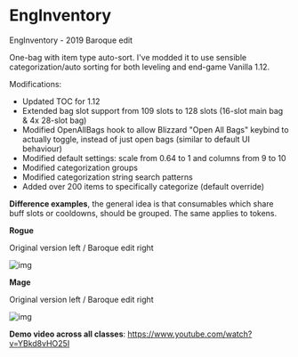 # EngInventory
EngInventory - 2019 Baroque edit

One-bag with item type auto-sort. I've modded it to use sensible categorization/auto sorting for both leveling and end-game Vanilla 1.12.

Modifications:

- Updated TOC for 1.12
- Extended bag slot support from 109 slots to 128 slots (16-slot main bag & 4x 28-slot bag)
- Modified OpenAllBags hook to allow Blizzard "Open All Bags" keybind to actually toggle, instead of just open bags (similar to default UI behaviour)
- Modified default settings: scale from 0.64 to 1 and columns from 9 to 10
- Modified categorization groups
- Modified categorization string search patterns
- Added over 200 items to specifically categorize (default override)

**Difference examples**, the general idea is that consumables which share buff slots or cooldowns, should be grouped. The same applies to tokens.


**Rogue**

Original version left / Baroque edit right

![img](https://imgur.com/jCUSbgF.png)




**Mage**

Original version left / Baroque edit right

![img](https://imgur.com/lf0tfw9.png)




**Demo video across all classes**: https://www.youtube.com/watch?v=YBkd8vHO25I
